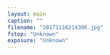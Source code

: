 ```yaml
---
layout: main
caption: ""
filename: "20171116214306.jpg"
fstop: "Unknown"
exposure: "Unknown"
---
```

